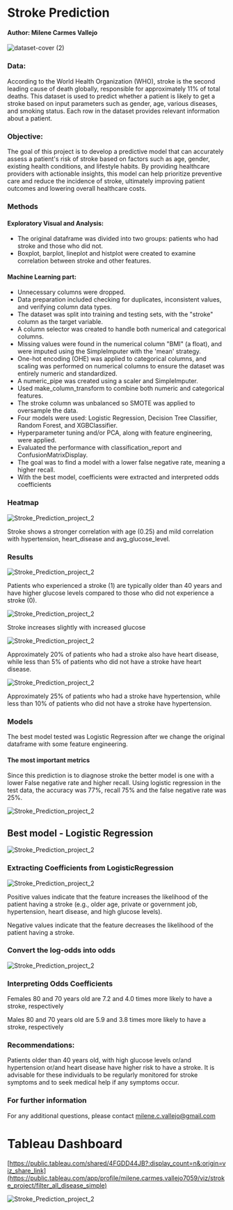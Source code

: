 # Stroke Prediction 
#### Author: Milene Carmes Vallejo


![dataset-cover (2)](https://user-images.githubusercontent.com/112773242/203482910-40b46c69-0c62-4bee-802e-4a0d89acdca2.jpg)




### Data:

According to the World Health Organization (WHO), stroke is the second leading cause of death globally, responsible for approximately 11% of total deaths. This dataset is used to predict whether a patient is likely to get a stroke based on input parameters such as gender, age, various diseases, and smoking status. Each row in the dataset provides relevant information about a patient.

### Objective: 
The goal of this project is to develop a predictive model that can accurately assess a patient's risk of stroke based on factors such as age, gender, existing health conditions, and lifestyle habits. By providing healthcare providers with actionable insights, this model can help prioritize preventive care and reduce the incidence of stroke, ultimately improving patient outcomes and lowering overall healthcare costs.

### Methods

#### Exploratory Visual and Analysis: 

- The original dataframe was divided into two groups: patients who had stroke and those who did not. 
- Boxplot, barplot, lineplot and histplot were created to examine correlation between stroke and other features. 

#### Machine Learning part: 
- Unnecessary columns were dropped.
- Data preparation included checking for duplicates, inconsistent values, and verifying column data types. 
- The dataset was split into training and testing sets, with the "stroke" column as the target variable.
- A column selector was created to handle both numerical and categorical columns.
- Missing values were found in the numerical column "BMI" (a float), and were imputed using the SimpleImputer with the 'mean' strategy.
- One-hot encoding (OHE) was applied to categorical columns, and scaling was performed on numerical columns to ensure the dataset was entirely numeric and standardized.
- A numeric_pipe was created using a scaler and SimpleImputer. 
- Used make_column_transform to combine both numeric and categorical features.
- The stroke column was unbalanced so SMOTE was applied to oversample the data.
- Four models were used: Logistic Regression, Decision Tree Classifier, Random Forest, and XGBClassifier.
- Hyperparameter tuning and/or PCA, along with feature engineering, were applied.
- Evaluated the performance with classification_report and ConfusionMatrixDisplay.
- The goal was to find a model with a lower false negative rate, meaning a higher recall.
- With the best model, coefficients were extracted and interpreted odds coefficients
 
 
 ### Heatmap
 
 ![Stroke_Prediction_project_2](heat_map.png)
 
  Stroke shows a stronger correlation with age (0.25) and mild correlation with hypertension, heart_disease and avg_glucose_level.
 

### Results


![Stroke_Prediction_project_2](age.png)


Patients who experienced a stroke (1) are typically older than 40 years and have higher glucose levels compared to those who did not experience a stroke (0).

![Stroke_Prediction_project_2](glucose.png)


Stroke increases slightly with increased glucose

![Stroke_Prediction_project_2](heart.png)


Approximately 20% of patients who had a stroke also have heart disease, while less than 5% of patients who did not have a stroke have heart disease.



![Stroke_Prediction_project_2](hypertension.png)

Approximately 25% of patients who had a stroke have hypertension, while less than 10% of patients who did not have a stroke have hypertension.



### Models
The best model tested was Logistic Regression after we change the original dataframe with some feature engineering. 

#### The most important metrics

Since this prediction is to diagnose stroke the better model is one with a lower False negative rate and higher recall. Using logistic regression in the test data, the accuracy was 77%, recall 75% and the false negative rate was 25%. 

![Stroke_Prediction_project_2](all_model.png)

## Best model - Logistic Regression

![Stroke_Prediction_project_2](display.png)


### Extracting Coefficients from LogisticRegression
![Stroke_Prediction_project_2](coeff.png)

Positive values indicate that the feature increases the likelihood of the patient having a stroke (e.g., older age, private or government job, hypertension, heart disease, and high glucose levels).

Negative values indicate that the feature decreases the likelihood of the patient having a stroke.

### Convert the log-odds into odds
![Stroke_Prediction_project_2](coeff_odds.png)

### Interpreting Odds Coefficients
Females 80 and 70 years old are 7.2 and 4.0 times more likely to have a stroke, respectively

Males 80 and 70 years old are 5.9 and 3.8 times more likely to have a stroke, respectively


### Recommendations:
Patients older than 40 years old, with high glucose levels or/and hypertension or/and heart disease have higher risk to have a stroke. It is advisable for these individuals to be regularly monitored for stroke symptoms and to seek medical help if any symptoms occur.

  
### For further information
For any additional questions, please contact milene.c.vallejo@gmail.com

# Tableau Dashboard

[https://public.tableau.com/shared/4FGDD44JB?:display_count=n&:origin=viz_share_link](https://public.tableau.com/app/profile/milene.carmes.vallejo7059/viz/stroke_project/filter_all_disease_simple)

![Stroke_Prediction_project_2](dashboard_stroke.png) 




